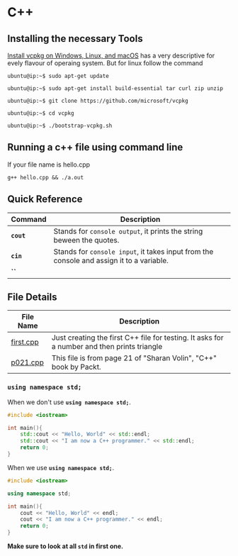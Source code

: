 # C++ 

## Installing the necessary Tools
[Install vcpkg on Windows, Linux, and macOS](https://docs.microsoft.com/en-us/cpp/build/install-vcpkg?view=msvc-160&tabs=linux) has a very descriptive for evely flavour of operaing system. But for linux follow the command

```console
ubuntu@ip:~$ sudo apt-get update

ubuntu@ip:~$ sudo apt-get install build-essential tar curl zip unzip

ubuntu@ip:~$ git clone https://github.com/microsoft/vcpkg

ubuntu@ip:~$ cd vcpkg

ubuntu@ip:~$ ./bootstrap-vcpkg.sh
```

## Running a c++ file using command line
If your file name is hello.cpp

```console
g++ hello.cpp && ./a.out
```
## Quick Reference

| Command | Description |
|---|---|
| **`cout`** | Stands for `console output`, it prints the string beween the quotes. |
| **`cin`** | Stands for `console input`, it takes input from the console and assign it to a variable. |
| **``** | |

## File Details

| File Name | Description |
|---|---|
| [first.cpp](/cpp/first.cpp) | Just creating the first C++ file for testing. It asks for a number and then prints triangle 
| [p021.cpp](/cpp/p021.cpp) | This file is from page 21 of "Sharan Volin", "C++" book by Packt. |


### `using namespace std;`

When we don't use **`using namespace std;`**.
```cpp
#include <iostream>

int main(){
    std::cout << "Hello, World" << std::endl;
    std::cout << "I am now a C++ programmer." << std::endl;
    return 0;
}
```


When we use **`using namespace std;`**.
```cpp
#include <iostream>

using namespace std;

int main(){
    cout << "Hello, World" << endl;
    cout << "I am now a C++ programmer." << endl;
    return 0;
}
```

**Make sure to look at all `std` in first one.**


